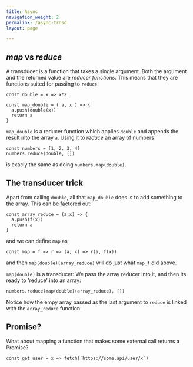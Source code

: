```yaml
---
title: Async
navigation_weight: 2
permalink: /async-trnsd
layout: page

---
```


## _map_ vs _reduce_

A transducer is a function that takes a single argument. Both the argument and 
the returned value are _reducer functions_. This means that they are functions
suited for pasśing to `reduce`.

```es6
const double = x => x*2

const map_double = ( a, x ) => {
  a.push(double(x))
  return a
}
```

`map_double` is a reducer function which applies `double` and appends the result into the 
array `a`. Using it to _reduce_ an array of numbers

```es6
const numbers = [1, 2, 3, 4]
numbers.reduce(double, [])
```

is exacly the same as doing `numbers.map(double)`.

## The transducer trick
Apart from calling `double`, all that `map_double` does is to add something to the
array. This can be factored out:

```es6
const array_reduce = (a,x) => {
  a.push(f(x))
  return a
}
```

and we can define `map` as
```es6
const map = f => r => (a, x) => r(a, f(x))
```

and then `map(double)(array_reduce)` will do just what `map_f` did above.

`map(double)` is a transducer: We pass the array reducer into it, and then its 
ready to 'reduce' into an array:

```es6
numbers.reduce(map(double)(array_reduce), [])
```

Notice how the empy array passed as the last argument to `reduce` is linked with the 
`array_reduce` function.

## Promise?
What about mapping a function that makes some external call returns a Promise?

```es6
const get_user = x => fetch(`https://some.api/user/x`)
```
